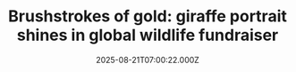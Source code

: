 ---
title: "Brushstrokes of gold: giraffe portrait shines in global wildlife fundraiser"
date: 2025-08-21T07:00:22.000Z
category: Human Kindness
externalLink: "https://www.positive.news/society/a-brushstroke-of-gold-night-visions-in-the-wild/"
image: ""
excerpt: "An ethereal glimpse of a Maasai giraffe drinking at night is part of a global wildlife photography sale raising vital funds for conservation The post Brushstrokes of gold: giraffe portrait shines in global wildlife fundraiser appeared first on Positive News.…"
---